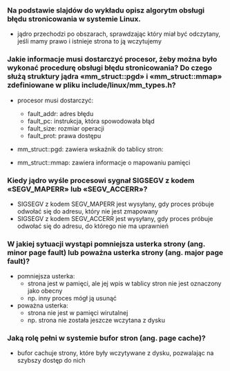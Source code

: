 ### Na podstawie slajdów do wykładu opisz algorytm obsługi błędu stronicowania w systemie Linux.
- jądro przechodzi po obszarach, sprawdzając który miał być odczytany, jeśli mamy prawo i istnieje strona to ją wczytujemy

### Jakie informacje musi dostarczyć procesor, żeby można było wykonać procedurę obsługi błędu stronicowania? Do czego służą struktury jądra «mm_struct::pgd» i «mm_struct::mmap» zdefiniowane w pliku include/linux/mm_types.h?
- procesor musi dostarczyć:
    - fault_addr: adres błędu
    - fault_pc: instrukcja, która spowodowała błąd
    - fault_size: rozmiar operacji
    - fault_prot: prawa dostępu

- mm_struct::pgd: zawiera wskaźnik do tablicy stron:
- mm_struct::mmap: zawiera informacje o mapowaniu pamięci

### Kiedy jądro wyśle procesowi sygnał SIGSEGV z kodem «SEGV_MAPERR» lub «SEGV_ACCERR»?
- SIGSEGV z kodem SEGV_MAPERR jest wysyłany, gdy proces próbuje odwołać się do adresu, który nie jest zmapowany
- SIGSEGV z kodem SEGV_ACCERR jest wysyłany, gdy proces próbuje odwołać się do adresu, do którego nie ma uprawnień

### W jakiej sytuacji wystąpi pomniejsza usterka strony (ang. minor page fault) lub poważna usterka strony (ang. major page fault)?
- pomniejsza usterka:
    - strona jest w pamięci, ale jej wpis w tablicy stron nie jest oznaczony jako obecny
    - np. inny proces mógł ją usunąć
- poważna usterka:
    - strona nie jest w pamięci wirutalnej
    - np. strona nie została jeszcze wczytana z dysku

### Jaką rolę pełni w systemie bufor stron (ang. page cache)?
- bufor cachuje strony, które były wczytywane z dysku, pozwalając na szybszy dostęp do nich

